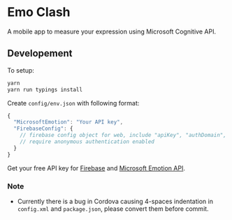 # Emo Clash
A mobile app to measure your expression using Microsoft Cognitive API.

## Developement
To setup:
``` bash
yarn
yarn run typings install
```

Create `config/env.json` with following format:
``` javascript
{
  "MicrosoftEmotion": "Your API key",
  "FirebaseConfig": {
    // firebase config object for web, include "apiKey", "authDomain", ...
    // require anonymous authentication enabled
  }
}
```

Get your free API key for [Firebase](https://firebase.google.com/) and [Microsoft Emotion API](https://azure.microsoft.com/en-us/try/cognitive-services/#vision).

### Note
- Currently there is a bug in Cordova causing 4-spaces indentation in `config.xml` and `package.json`, please convert them before commit.

